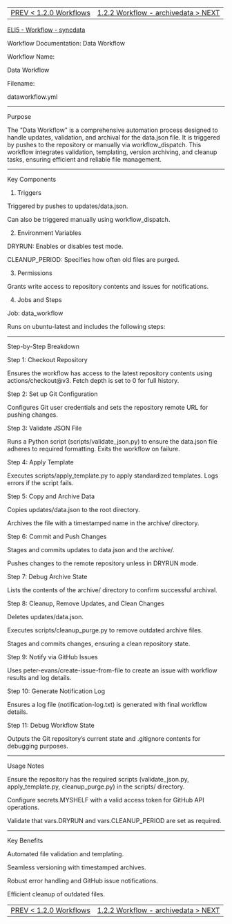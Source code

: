 <TABLE width="100%"><TR><TD align="left"><a href="‐-1.2.0-Workflows.md">PREV < 1.2.0 Workflows</a></TD><TD align="right"><a href="‐-1.2.2-Workflow-‐-archivedata.md">1.2.2 Workflow - archivedata > NEXT</a></TD></TR></TABLE>

[ELI5 - Workflow - syncdata](‐-1.2.1.1-Workflow-‐-syncdata-‐-eli5.md)

Workflow Documentation: Data Workflow

Workflow Name:

Data Workflow

Filename:

dataworkflow.yml


---

Purpose

The "Data Workflow" is a comprehensive automation process designed to handle updates, validation, and archival for the data.json file. It is triggered by pushes to the repository or manually via workflow_dispatch. This workflow integrates validation, templating, version archiving, and cleanup tasks, ensuring efficient and reliable file management.


---

Key Components

1. Triggers

Triggered by pushes to updates/data.json.

Can also be triggered manually using workflow_dispatch.



2. Environment Variables

DRYRUN: Enables or disables test mode.

CLEANUP_PERIOD: Specifies how often old files are purged.



3. Permissions

Grants write access to repository contents and issues for notifications.



4. Jobs and Steps



Job: data_workflow

Runs on ubuntu-latest and includes the following steps:


---

Step-by-Step Breakdown

Step 1: Checkout Repository

Ensures the workflow has access to the latest repository contents using actions/checkout@v3. Fetch depth is set to 0 for full history.

Step 2: Set up Git Configuration

Configures Git user credentials and sets the repository remote URL for pushing changes.

Step 3: Validate JSON File

Runs a Python script (scripts/validate_json.py) to ensure the data.json file adheres to required formatting. Exits the workflow on failure.

Step 4: Apply Template

Executes scripts/apply_template.py to apply standardized templates. Logs errors if the script fails.

Step 5: Copy and Archive Data

Copies updates/data.json to the root directory.

Archives the file with a timestamped name in the archive/ directory.


Step 6: Commit and Push Changes

Stages and commits updates to data.json and the archive/.

Pushes changes to the remote repository unless in DRYRUN mode.


Step 7: Debug Archive State

Lists the contents of the archive/ directory to confirm successful archival.

Step 8: Cleanup, Remove Updates, and Clean Changes

Deletes updates/data.json.

Executes scripts/cleanup_purge.py to remove outdated archive files.

Stages and commits changes, ensuring a clean repository state.


Step 9: Notify via GitHub Issues

Uses peter-evans/create-issue-from-file to create an issue with workflow results and log details.

Step 10: Generate Notification Log

Ensures a log file (notification-log.txt) is generated with final workflow details.

Step 11: Debug Workflow State

Outputs the Git repository’s current state and .gitignore contents for debugging purposes.


---

Usage Notes

Ensure the repository has the required scripts (validate_json.py, apply_template.py, cleanup_purge.py) in the scripts/ directory.

Configure secrets.MYSHELF with a valid access token for GitHub API operations.

Validate that vars.DRYRUN and vars.CLEANUP_PERIOD are set as required.



---

Key Benefits

Automated file validation and templating.

Seamless versioning with timestamped archives.

Robust error handling and GitHub issue notifications.

Efficient cleanup of outdated files.



<TABLE width="100%"><TR><TD align="left"><a href="‐-1.2.0-Workflows.md">PREV < 1.2.0 Workflows</a></TD><TD align="right"><a href="‐-1.2.2-Workflow-‐-archivedata.md">1.2.2 Workflow - archivedata > NEXT</a></TD></TR></TABLE>
